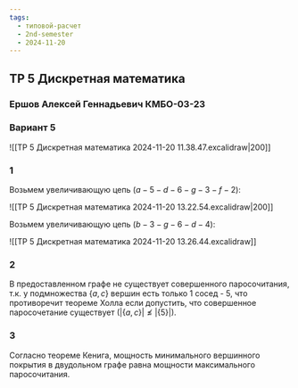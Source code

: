 ```yaml
---
tags:
  - типовой-расчет
  - 2nd-semester
  - 2024-11-20
---
```


## ТР 5 Дискретная математика

### Ершов Алексей Геннадьевич КМБО-03-23

### Вариант 5

![[ТР 5 Дискретная математика 2024-11-20 11.38.47.excalidraw|200]]

### 1

Возьмем увеличивающую цепь $(a-5-d-6-g-3-f-2)$:

![[ТР 5 Дискретная математика 2024-11-20 13.22.54.excalidraw|200]]

Возьмем увеличивающую цепь $(b-3-g-6-d-4)$:

![[ТР 5 Дискретная математика 2024-11-20 13.26.44.excalidraw]]
### 2

В предоставленном графе не существует совершенного паросочитания, т.к. у подмножества $\{ a, c \}$ вершин есть только 1 сосед - $5$, что противоречит теореме Холла если допустить, что совершенное паросочетание существует ($|\{ a,c \}| \not \leq |\{ 5 \}|$).

### 3

Согласно теореме Кенига, мощность минимального вершинного покрытия в двудольном графе равна мощности максимального паросочитания.